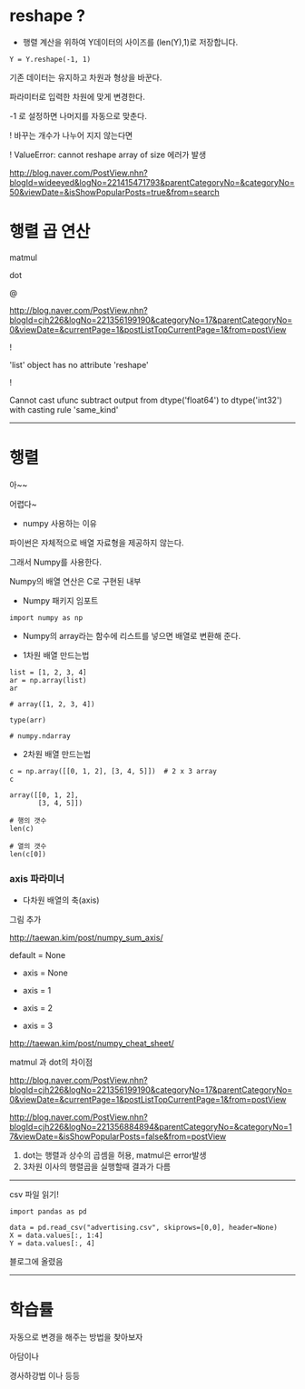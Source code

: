 

# reshape ?



- 행렬 계산을 위하여 Y데이터의 사이즈를 (len(Y),1)로 저장합니다.

```
Y = Y.reshape(-1, 1)
```



기존 데이터는 유지하고 차원과 형상을 바꾼다.



파라미터로 입력한 차원에 맞게 변경한다.

-1 로 설정하면 나머지를 자동으로 맞춘다.



! 바꾸는 개수가 나누어 지지 않는다면 

! ValueError: cannot reshape array of size 에러가 발생





http://blog.naver.com/PostView.nhn?blogId=wideeyed&logNo=221415471793&parentCategoryNo=&categoryNo=50&viewDate=&isShowPopularPosts=true&from=search





# 행렬 곱 연산

matmul

dot

@



http://blog.naver.com/PostView.nhn?blogId=cjh226&logNo=221356199190&categoryNo=17&parentCategoryNo=0&viewDate=&currentPage=1&postListTopCurrentPage=1&from=postView







!

'list' object has no attribute 'reshape'



!

Cannot cast ufunc subtract output from dtype('float64') to dtype('int32') with casting rule 'same_kind'







------------------------



# 행렬

아~~

어렵다~



- numpy 사용하는 이유

파이썬은 자체적으로 배열 자료형을 제공하지 않는다.

그래서 Numpy를 사용한다.



Numpy의 배열 연산은 C로 구현된 내부 



- Numpy 패키지 임포트

```
import numpy as np
```



- Numpy의 array라는 함수에 리스트를 넣으면 배열로 변환해 준다.



- 1차원 배열 만드는법

```
list = [1, 2, 3, 4]
ar = np.array(list)
ar

# array([1, 2, 3, 4])
```

```
type(arr)

# numpy.ndarray
```



- 2차원 배열 만드는법

```
c = np.array([[0, 1, 2], [3, 4, 5]])  # 2 x 3 array
c
```

```
array([[0, 1, 2],
       [3, 4, 5]])
```



```
# 행의 갯수
len(c)

# 열의 갯수
len(c[0])
```



### axis 파라미너



- 다차원 배열의 축(axis)

그림 추가

http://taewan.kim/post/numpy_sum_axis/



default = None



- axis = None



- axis = 1 



- axis = 2



- axis = 3







http://taewan.kim/post/numpy_cheat_sheet/





matmul 과 dot의 차이점

http://blog.naver.com/PostView.nhn?blogId=cjh226&logNo=221356199190&categoryNo=17&parentCategoryNo=0&viewDate=&currentPage=1&postListTopCurrentPage=1&from=postView



http://blog.naver.com/PostView.nhn?blogId=cjh226&logNo=221356884894&parentCategoryNo=&categoryNo=17&viewDate=&isShowPopularPosts=false&from=postView

1. dot는 행렬과 상수의 곱셈을 허용, matmul은 error발생
2. 3차원 이사의 행렬곱을 실행할때 결과가 다름















--------------------

csv 파일 읽기!



```
import pandas as pd

data = pd.read_csv("advertising.csv", skiprows=[0,0], header=None)
X = data.values[:, 1:4]
Y = data.values[:, 4]
```





블로그에 올렸음

---------------------------------







# 학습률

자동으로 변경을 해주는 방법을 찾아보자

아담이나

경사하강법 이나 등등



